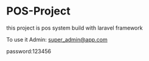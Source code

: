 # POS-Project
this project is pos system build with laravel framework

To use it 
Admin: super_admin@app.com

password:123456

